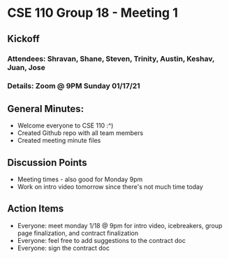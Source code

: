 # CSE 110 Group 18 - Meeting 1

## Kickoff
### Attendees: Shravan, Shane, Steven, Trinity, Austin, Keshav, Juan, Jose
### Details: Zoom @ 9PM Sunday 01/17/21

## General Minutes:
* Welcome everyone to CSE 110 :^)
* Created Github repo with all team members
* Created meeting minute files

## Discussion Points
* Meeting times - also good for Monday 9pm
* Work on intro video tomorrow since there's not much time today

## Action Items
* Everyone: meet monday 1/18 @ 9pm for intro video, icebreakers, group page finalization, and contract finalization
* Everyone: feel free to add suggestions to the contract doc
* Everyone: sign the contract doc
